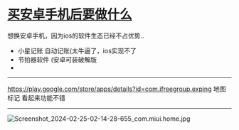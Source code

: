 # [买安卓手机后要做什么](https://github.com/zerone0x/tmpbackup/issues/97)

想换安卓手机，因为ios的软件生态已经不占优势..
- 小星记账 自动记账(太牛逼了，ios实现不了
- 节拍器软件 (安卓可装破解版
- 

---

https://play.google.com/store/apps/details?id=com.ifreegroup.exping 
地图标记 看起来功能不错 

---

![Screenshot_2024-02-25-02-14-28-655_com.miui.home.jpg](https://github.com/zerone0x/tmpbackup/assets/39543393/e3bd0d48-124a-4ee2-b383-584b5f139acc)

